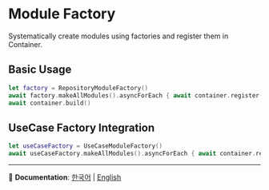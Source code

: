 # Module Factory

Systematically create modules using factories and register them in Container.

## Basic Usage
```swift
let factory = RepositoryModuleFactory()
await factory.makeAllModules().asyncForEach { await container.register($0) }
await container.build()
```

## UseCase Factory Integration
```swift
let useCaseFactory = UseCaseModuleFactory()
await useCaseFactory.makeAllModules().asyncForEach { await container.register($0) }
```

---

📖 **Documentation**: [한국어](../ko.lproj/ModuleFactory) | [English](ModuleFactory)